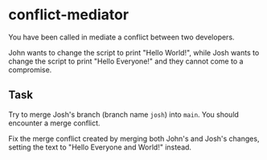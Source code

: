 # conflict-mediator

You have been called in mediate a conflict between two developers.

John wants to change the script to print "Hello World!", while Josh wants to change the script to print "Hello Everyone!" and they cannot come to a compromise.

## Task

Try to merge Josh's branch (branch name `josh`) into `main`. You should encounter a merge conflict.

Fix the merge conflict created by merging both John's and Josh's changes, setting the text to "Hello Everyone and World!" instead.

